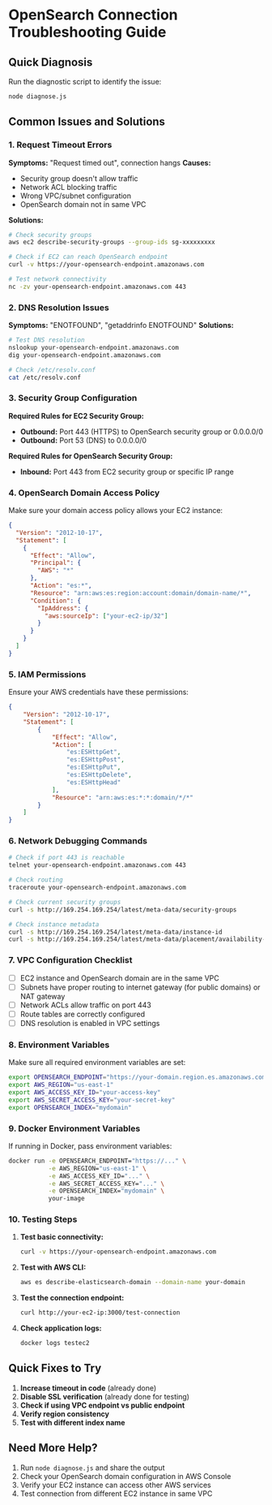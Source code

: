 # OpenSearch Connection Troubleshooting Guide

## Quick Diagnosis

Run the diagnostic script to identify the issue:
```bash
node diagnose.js
```

## Common Issues and Solutions

### 1. **Request Timeout Errors**
**Symptoms:** "Request timed out", connection hangs
**Causes:**
- Security group doesn't allow traffic
- Network ACL blocking traffic  
- Wrong VPC/subnet configuration
- OpenSearch domain not in same VPC

**Solutions:**
```bash
# Check security groups
aws ec2 describe-security-groups --group-ids sg-xxxxxxxxx

# Check if EC2 can reach OpenSearch endpoint
curl -v https://your-opensearch-endpoint.amazonaws.com

# Test network connectivity
nc -zv your-opensearch-endpoint.amazonaws.com 443
```

### 2. **DNS Resolution Issues**
**Symptoms:** "ENOTFOUND", "getaddrinfo ENOTFOUND"
**Solutions:**
```bash
# Test DNS resolution
nslookup your-opensearch-endpoint.amazonaws.com
dig your-opensearch-endpoint.amazonaws.com

# Check /etc/resolv.conf
cat /etc/resolv.conf
```

### 3. **Security Group Configuration**
**Required Rules for EC2 Security Group:**
- **Outbound:** Port 443 (HTTPS) to OpenSearch security group or 0.0.0.0/0
- **Outbound:** Port 53 (DNS) to 0.0.0.0/0

**Required Rules for OpenSearch Security Group:**
- **Inbound:** Port 443 from EC2 security group or specific IP range

### 4. **OpenSearch Domain Access Policy**
Make sure your domain access policy allows your EC2 instance:

```json
{
  "Version": "2012-10-17",
  "Statement": [
    {
      "Effect": "Allow",
      "Principal": {
        "AWS": "*"
      },
      "Action": "es:*",
      "Resource": "arn:aws:es:region:account:domain/domain-name/*",
      "Condition": {
        "IpAddress": {
          "aws:sourceIp": ["your-ec2-ip/32"]
        }
      }
    }
  ]
}
```

### 5. **IAM Permissions**
Ensure your AWS credentials have these permissions:
```json
{
    "Version": "2012-10-17",
    "Statement": [
        {
            "Effect": "Allow",
            "Action": [
                "es:ESHttpGet",
                "es:ESHttpPost",
                "es:ESHttpPut",
                "es:ESHttpDelete",
                "es:ESHttpHead"
            ],
            "Resource": "arn:aws:es:*:*:domain/*/*"
        }
    ]
}
```

### 6. **Network Debugging Commands**

```bash
# Check if port 443 is reachable
telnet your-opensearch-endpoint.amazonaws.com 443

# Check routing
traceroute your-opensearch-endpoint.amazonaws.com

# Check current security groups
curl -s http://169.254.169.254/latest/meta-data/security-groups

# Check instance metadata
curl -s http://169.254.169.254/latest/meta-data/instance-id
curl -s http://169.254.169.254/latest/meta-data/placement/availability-zone
```

### 7. **VPC Configuration Checklist**

- [ ] EC2 instance and OpenSearch domain are in the same VPC
- [ ] Subnets have proper routing to internet gateway (for public domains) or NAT gateway
- [ ] Network ACLs allow traffic on port 443
- [ ] Route tables are correctly configured
- [ ] DNS resolution is enabled in VPC settings

### 8. **Environment Variables**

Make sure all required environment variables are set:
```bash
export OPENSEARCH_ENDPOINT="https://your-domain.region.es.amazonaws.com"
export AWS_REGION="us-east-1"
export AWS_ACCESS_KEY_ID="your-access-key"
export AWS_SECRET_ACCESS_KEY="your-secret-key"
export OPENSEARCH_INDEX="mydomain"
```

### 9. **Docker Environment Variables**

If running in Docker, pass environment variables:
```bash
docker run -e OPENSEARCH_ENDPOINT="https://..." \
           -e AWS_REGION="us-east-1" \
           -e AWS_ACCESS_KEY_ID="..." \
           -e AWS_SECRET_ACCESS_KEY="..." \
           -e OPENSEARCH_INDEX="mydomain" \
           your-image
```

### 10. **Testing Steps**

1. **Test basic connectivity:**
   ```bash
   curl -v https://your-opensearch-endpoint.amazonaws.com
   ```

2. **Test with AWS CLI:**
   ```bash
   aws es describe-elasticsearch-domain --domain-name your-domain
   ```

3. **Test the connection endpoint:**
   ```bash
   curl http://your-ec2-ip:3000/test-connection
   ```

4. **Check application logs:**
   ```bash
   docker logs testec2
   ```

## Quick Fixes to Try

1. **Increase timeout in code** (already done)
2. **Disable SSL verification** (already done for testing)
3. **Check if using VPC endpoint vs public endpoint**
4. **Verify region consistency**
5. **Test with different index name**

## Need More Help?

1. Run `node diagnose.js` and share the output
2. Check your OpenSearch domain configuration in AWS Console
3. Verify your EC2 instance can access other AWS services
4. Test connection from different EC2 instance in same VPC